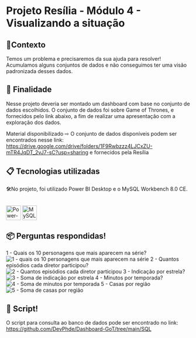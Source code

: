# Projeto Resília - Módulo 4 - Visualizando a situação

## 📌Contexto

Temos um problema e precisaremos da sua ajuda para resolver! Acumulamos alguns conjuntos de dados e não conseguimos ter uma visão padronizada desses dados.


## 🚀 Finalidade

Nesse projeto deveria ser montado um dashboard com base no conjunto de dados escolhidos.
O conjunto de dados foi sobre Game of Thrones, e fornecidos pelo link abaixo, a fim de realizar uma apresentação com a exploração dos dados.

Material disponibilizado
⇨ O conjunto de dados disponíveis podem ser encontrados nesse link: <https://drive.google.com/drive/folders/1F9Rwbzzz4LJCxZU-mTR4JqDT_2vJ7-sC?usp=sharing> e fornecidos pela Resília 


## 📋 Tecnologias utilizadas

🛠️No projeto, foi utilizado Power BI Desktop e o MySQL Workbench 8.0 CE.
<div style="display: inline_block"><br>
<img align="center" alt="Power-Bi" height="40" width="40" src="https://github.com/microsoft/PowerBI-Icons/blob/main/SVG/Power-BI.svg">
<img align="center" alt="MySQL-Workbench" height="40" width="40" src="https://raw.githubusercontent.com/mysql/mysql-workbench/8.0/images/icons/MySQLWorkbench.ico">
</div>


## 📦 Perguntas respondidas!
1 - Quais os 10 personagens que mais aparecem na série?
![1 - quais os 10 personagens que mais aparecem na série](https://user-images.githubusercontent.com/47571290/222985654-a3dcaf16-90a4-4eac-b41d-394dc58d608b.png)
2 - Quantos episódios cada diretor participou?
![2 - Quantos episódios cada diretor participou](https://user-images.githubusercontent.com/47571290/222985507-11efe74c-c9f8-4bb2-81c0-e3fc61a3199d.png)
3 - Indicação por estrela?
![3 - Soma de indicação por estrela](https://user-images.githubusercontent.com/47571290/222985542-121d42ca-96f4-4028-a6f4-ed8d1c1b52a6.png)
4 - Minutos por temporada?
![4 - Soma de minutos por temporada](https://user-images.githubusercontent.com/47571290/222985565-1b7b50c1-dd07-4a87-9b05-94f6d61a37e5.png)
5 - Casas por região
![5 - Soma de casas por região](https://user-images.githubusercontent.com/47571290/222985607-ddd49625-ca04-4264-b67c-eee069ed015f.png)

 

## 📝 Script!
O script para consulta ao banco de dados pode ser encontrado no link: https://github.com/DevPhde/Dashboard-GoT/tree/main/SQL

